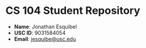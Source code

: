 # CS 104 Student Repository

- **Name**: Jonathan Esquibel
- **USC ID**: 9031584054
- **Email**: jesquibe@usc.edu
